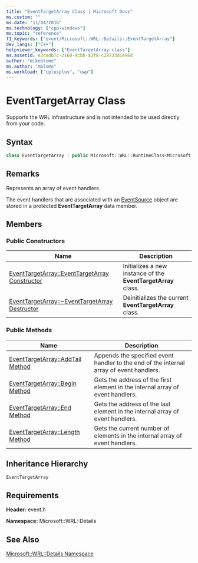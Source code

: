 ```yaml
---
title: "EventTargetArray Class | Microsoft Docs"
ms.custom: ""
ms.date: "11/04/2016"
ms.technology: ["cpp-windows"]
ms.topic: "reference"
f1_keywords: ["event/Microsoft::WRL::Details::EventTargetArray"]
dev_langs: ["C++"]
helpviewer_keywords: ["EventTargetArray class"]
ms.assetid: e3cadb7c-2160-4cbb-a2f8-c28733d1e96d
author: "mikeblome"
ms.author: "mblome"
ms.workload: ["cplusplus", "uwp"]
---
```

# EventTargetArray Class

Supports the WRL infrastructure and is not intended to be used directly from your code.

## Syntax

```cpp
class EventTargetArray : public Microsoft::WRL::RuntimeClass<Microsoft::WRL::RuntimeClassFlags<ClassicCom>, IUnknown>;
```

## Remarks

Represents an array of event handlers.

The event handlers that are associated with an [EventSource](../windows/eventsource-class.md) object are stored in a protected **EventTargetArray** data member.

## Members

### Public Constructors

|Name|Description|
|----------|-----------------|
|[EventTargetArray::EventTargetArray Constructor](../windows/eventtargetarray-eventtargetarray-constructor.md)|Initializes a new instance of the **EventTargetArray** class.|
|[EventTargetArray::~EventTargetArray Destructor](../windows/eventtargetarray-tilde-eventtargetarray-destructor.md)|Deinitializes the current **EventTargetArray** class.|

### Public Methods

|Name|Description|
|----------|-----------------|
|[EventTargetArray::AddTail Method](../windows/eventtargetarray-addtail-method.md)|Appends the specified event handler to the end of the internal array of event handlers.|
|[EventTargetArray::Begin Method](../windows/eventtargetarray-begin-method.md)|Gets the address of the first element in the internal array of event handlers.|
|[EventTargetArray::End Method](../windows/eventtargetarray-end-method.md)|Gets the address of the last element in the internal array of event handlers.|
|[EventTargetArray::Length Method](../windows/eventtargetarray-length-method.md)|Gets the current number of elements in the internal array of event handlers.|

## Inheritance Hierarchy

`EventTargetArray`

## Requirements

**Header:** event.h

**Namespace:** Microsoft::WRL::Details

## See Also

[Microsoft::WRL::Details Namespace](../windows/microsoft-wrl-details-namespace.md)